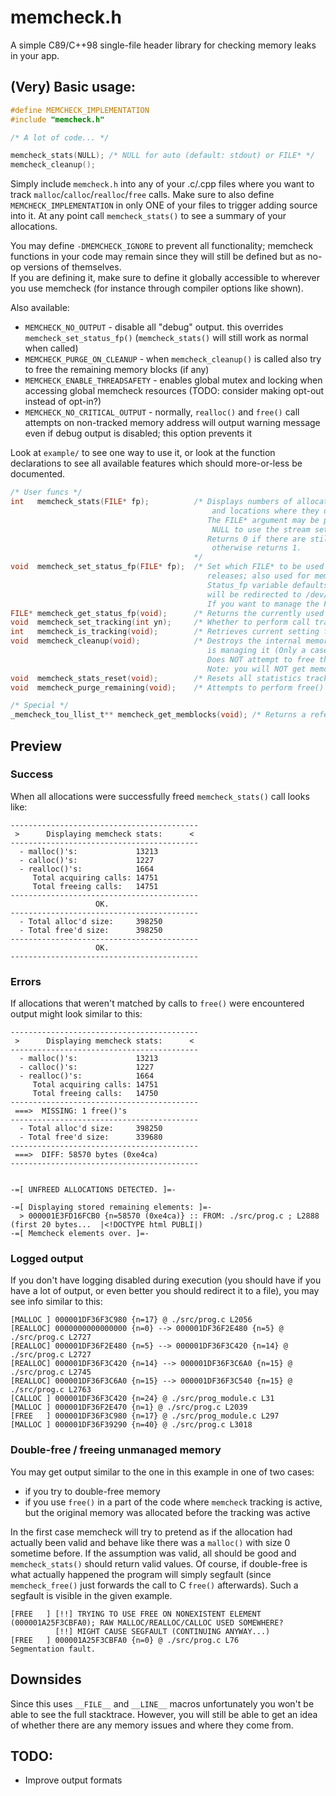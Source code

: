 # memcheck.h

A simple C89/C++98 single-file header library for checking memory leaks in your app.

## (Very) Basic usage:
```c
#define MEMCHECK_IMPLEMENTATION
#include "memcheck.h"

/* A lot of code... */

memcheck_stats(NULL); /* NULL for auto (default: stdout) or FILE* */
memcheck_cleanup();
```

Simply include `memcheck.h` into any of your .c/.cpp files where you want to track
`malloc`/`calloc`/`realloc`/`free` calls. Make sure to also define `MEMCHECK_IMPLEMENTATION` in only ONE of your files to trigger adding source into it. At any point call `memcheck_stats()` to see a summary of your allocations.

You may define `-DMEMCHECK_IGNORE` to prevent all functionality; memcheck functions in your
code may remain since they will still be defined but as no-op versions of themselves.
<br>
If you are defining it, make sure to define it globally accessible to wherever you use memcheck (for instance through compiler options like shown).

Also available:
- `MEMCHECK_NO_OUTPUT` - disable all "debug" output. this overrides `memcheck_set_status_fp()` (`memcheck_stats()` will still work as normal when called)
- `MEMCHECK_PURGE_ON_CLEANUP` - when `memcheck_cleanup()` is called also try to free the remaining memory blocks (if any)
- `MEMCHECK_ENABLE_THREADSAFETY` - enables global mutex and locking when accessing global memcheck resources (TODO: consider making opt-out instead of opt-in?)
- `MEMCHECK_NO_CRITICAL_OUTPUT` - normally, `realloc()` and `free()` call attempts on non-tracked memory address will output warning message even if debug output is disabled; this option prevents it

Look at `example/` to see one way to use it, or look at the function declarations to see all available features which should more-or-less be documented.

```c
/* User funcs */
int   memcheck_stats(FILE* fp);          /* Displays numbers of allocations and releases, their byte amounts,
                                             and locations where they don't match (if any) up until this call.
                                            The FILE* argument may be passed to output to specific stream; pass
                                             NULL to use the stream set by memcheck_set_status_fp(). (Default: stdout)
                                            Returns 0 if there are still some allocations up to now that weren't freed,
                                             otherwise returns 1.
                                         */
void  memcheck_set_status_fp(FILE* fp);  /* Set which FILE* to be used for immediate logging messages (allocations and
                                            releases; also used for memcheck_stats() if not overridden).
                                            Status_fp variable defaults to stdout but if NULL is passed to this function the output
                                            will be redirected to /dev/null. This will cause memcheck itself to manage that FILE*.
                                            If you want to manage the FILE* yourself, open it using fopen() and pass it in here */
FILE* memcheck_get_status_fp(void);      /* Returns the currently used status_fp inside memcheck. (Defaults to stdout) */
void  memcheck_set_tracking(int yn);     /* Whether to perform call tracking (dynamically turn memcheck on and off) (1 = yes, 0 = no) */
int   memcheck_is_tracking(void);        /* Retrieves current setting for controlling call tracking (1 = yes, 0 = no) */
void  memcheck_cleanup(void);            /* Destroys the internal memory blocks storage and closes status_fp if memcheck
                                            is managing it (Only a case when you let it do so using memcheck_set_status_fp(NULL)).
                                            Does NOT attempt to free the remaining memory blocks unless MEMCHECK_PURGE_ON_CLEANUP is defined.
                                            Note: you will NOT get memcheck warnings if you forget to call memcheck_cleanup()! */
void  memcheck_stats_reset(void);        /* Resets all statistics tracked to 0 */
void  memcheck_purge_remaining(void);    /* Attempts to perform free() on all of the remaining memblocks that are being tracked */

/* Special */
_memcheck_tou_llist_t** memcheck_get_memblocks(void); /* Returns a reference to the internal memory blocks storage */
```

## Preview

### Success
When all allocations were successfully freed `memcheck_stats()` call looks like:
```
------------------------------------------
 >      Displaying memcheck stats:      <
------------------------------------------
  - malloc()'s:             13213
  - calloc()'s:             1227
  - realloc()'s:            1664
     Total acquiring calls: 14751
     Total freeing calls:   14751
------------------------------------------
                   OK.
------------------------------------------
  - Total alloc'd size:     398250
  - Total free'd size:      398250
------------------------------------------
                   OK.
------------------------------------------
```

### Errors
If allocations that weren't matched by calls to `free()` were encountered output might look similar to this:
```
------------------------------------------
 >      Displaying memcheck stats:      <
------------------------------------------
  - malloc()'s:             13213
  - calloc()'s:             1227
  - realloc()'s:            1664
     Total acquiring calls: 14751
     Total freeing calls:   14750
------------------------------------------
 ===>  MISSING: 1 free()'s
------------------------------------------
  - Total alloc'd size:     398250
  - Total free'd size:      339680
------------------------------------------
 ===>  DIFF: 58570 bytes (0xe4ca)
------------------------------------------


-=[ UNFREED ALLOCATIONS DETECTED. ]=-

-=[ Displaying stored remaining elements: ]=-
  > 000001E3FD16FCB0 {n=58570 (0xe4ca)} :: FROM: ./src/prog.c ; L2888  (first 20 bytes...  |<!DOCTYPE html PUBLI|)
-=[ Memcheck elements over. ]=-
```

### Logged output
If you don't have logging disabled during execution (you should have if you have a lot of output, or even better you should redirect it to a file), you may see info similar to this:
```
[MALLOC ] 000001DF36F3C980 {n=17} @ ./src/prog.c L2056
[REALLOC] 0000000000000000 {n=0} --> 000001DF36F2E480 {n=5} @ ./src/prog.c L2727
[REALLOC] 000001DF36F2E480 {n=5} --> 000001DF36F3C420 {n=14} @ ./src/prog.c L2727
[REALLOC] 000001DF36F3C420 {n=14} --> 000001DF36F3C6A0 {n=15} @ ./src/prog.c L2745
[REALLOC] 000001DF36F3C6A0 {n=15} --> 000001DF36F3C540 {n=15} @ ./src/prog.c L2763
[CALLOC ] 000001DF36F3C420 {n=24} @ ./src/prog_module.c L31
[MALLOC ] 000001DF36F2E470 {n=1} @ ./src/prog.c L2039
[FREE   ] 000001DF36F3C980 {n=17} @ ./src/prog_module.c L297
[MALLOC ] 000001DF36F39290 {n=40} @ ./src/prog.c L3018
```

### Double-free / freeing unmanaged memory
You may get output similar to the one in this example in one of two cases:
- if you try to double-free memory
- if you use `free()` in a part of the code where `memcheck` tracking is active, but the original memory was allocated before the tracking was active

In the first case memcheck will try to pretend as if the allocation had actually been valid and behave like there was a `malloc()` with size 0 sometime before. If the assumption was valid, all should be good and `memcheck_stats()` should return valid values.
Of course, if double-free is what actually happened the program will simply segfault (since `memcheck_free()` just forwards the call to C `free()` afterwards). Such a segfault is visible in the given example.
```
[FREE   ] [!!] TRYING TO USE FREE ON NONEXISTENT ELEMENT (000001A25F3CBFA0); RAW MALLOC/REALLOC/CALLOC USED SOMEWHERE?
          [!!] MIGHT CAUSE SEGFAULT (CONTINUING ANYWAY...)
[FREE   ] 000001A25F3CBFA0 {n=0} @ ./src/prog.c L76
Segmentation fault.
```

## Downsides
Since this uses `__FILE__` and `__LINE__` macros unfortunately you won't be able to see the full stacktrace. However, you will still be able to get an idea of whether there are any memory issues and where they come from.

## TODO:
- Improve output formats
